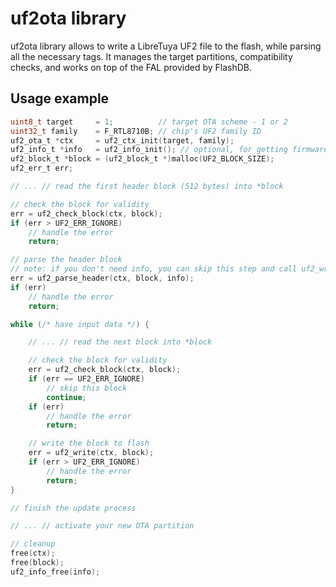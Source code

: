 # uf2ota library

uf2ota library allows to write a LibreTuya UF2 file to the flash, while parsing all the necessary tags. It manages the target partitions, compatibility checks, and works on top of the FAL provided by FlashDB.

## Usage example

```c
uint8_t target	   = 1;			 // target OTA scheme - 1 or 2
uint32_t family	   = F_RTL8710B; // chip's UF2 family ID
uf2_ota_t *ctx	   = uf2_ctx_init(target, family);
uf2_info_t *info   = uf2_info_init(); // optional, for getting firmware info
uf2_block_t *block = (uf2_block_t *)malloc(UF2_BLOCK_SIZE);
uf2_err_t err;

// ... // read the first header block (512 bytes) into *block

// check the block for validity
err = uf2_check_block(ctx, block);
if (err > UF2_ERR_IGNORE)
	// handle the error
	return;

// parse the header block
// note: if you don't need info, you can skip this step and call uf2_write() directly
err = uf2_parse_header(ctx, block, info);
if (err)
	// handle the error
	return;

while (/* have input data */) {

	// ... // read the next block into *block

	// check the block for validity
	err = uf2_check_block(ctx, block);
	if (err == UF2_ERR_IGNORE)
		// skip this block
		continue;
	if (err)
		// handle the error
		return;

	// write the block to flash
	err = uf2_write(ctx, block);
	if (err > UF2_ERR_IGNORE)
		// handle the error
		return;
}

// finish the update process

// ... // activate your new OTA partition

// cleanup
free(ctx);
free(block);
uf2_info_free(info);
```
